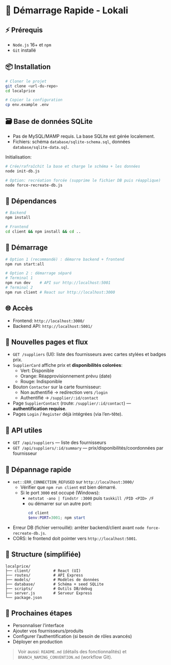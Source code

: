# 🚀 Démarrage Rapide - Lokali

## ⚡ Prérequis
- `Node.js` 16+ et `npm`
- `Git` installé

## 📦 Installation
```bash
# Cloner le projet
git clone <url-du-repo>
cd localprice

# Copier la configuration
cp env.example .env
```

## 🗃️ Base de données SQLite
- Pas de MySQL/MAMP requis. La base SQLite est gérée localement.
- Fichiers: schéma `database/sqlite-schema.sql`, données `database/sqlite-data.sql`.

Initialisation:
```bash
# Crée/rafraîchit la base et charge le schéma + les données
node init-db.js

# Option: recréation forcée (supprime le fichier DB puis réapplique)
node force-recreate-db.js
```

## 🔧 Dépendances
```bash
# Backend
npm install

# Frontend
cd client && npm install && cd ..
```

## 🚀 Démarrage
```bash
# Option 1 (recommandé) : démarre backend + frontend
npm run start:all

# Option 2 : démarrage séparé
# Terminal 1
npm run dev    # API sur http://localhost:5001
# Terminal 2
npm run client # React sur http://localhost:3000
```

## 🌐 Accès
- Frontend: `http://localhost:3000/`
- Backend API: `http://localhost:5001/`

## 🧭 Nouvelles pages et flux
- `GET /suppliers` (UI): liste des fournisseurs avec cartes stylées et badges prix.
- `SupplierCard` affiche prix et **disponibilités colorées**:
  - Vert: Disponible
  - Orange: Réapprovisionnement prévu (date)
  - Rouge: Indisponible
- Bouton `Contacter` sur la carte fournisseur:
  - Non authentifié → redirection vers `/login`
  - Authentifié → `/supplier/:id/contact`
- Page `SupplierContact` (route: `/supplier/:id/contact`) — **authentification requise**.
- Pages `Login` / `Register` déjà intégrées (via l’en-tête).

## 🔌 API utiles
- `GET /api/suppliers` — liste des fournisseurs
- `GET /api/suppliers/:id/summary` — prix/disponibilités/coordonnées par fournisseur

## 🐛 Dépannage rapide
- `net::ERR_CONNECTION_REFUSED` sur `http://localhost:3000/`
  - Vérifier que `npm run client` est bien démarré.
  - Si le port `3000` est occupé (Windows):
    - `netstat -ano | findstr :3000` puis `taskkill /PID <PID> /F`
    - ou démarrer sur un autre port:
      ```powershell
      cd client
      $env:PORT=3001; npm start
      ```
- Erreur DB (fichier verrouillé): arrêter backend/client avant `node force-recreate-db.js`.
- CORS: le frontend doit pointer vers `http://localhost:5001`.

## 📁 Structure (simplifiée)
```
localprice/
├── client/          # React (UI)
├── routes/          # API Express
├── models/          # Modèles de données
├── database/        # Schéma + seed SQLite
├── scripts/         # Outils DB/debug
├── server.js        # Serveur Express
└── package.json
```

## 🚀 Prochaines étapes
- Personnaliser l’interface
- Ajouter vos fournisseurs/produits
- Configurer l’authentification (si besoin de rôles avancés)
- Déployer en production

> Voir aussi: `README.md` (détails des fonctionnalités) et `BRANCH_NAMING_CONVENTION.md` (workflow Git).